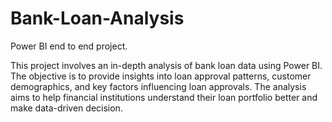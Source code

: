 # Bank-Loan-Analysis
Power BI end to end project. 

This project involves an in-depth analysis of bank loan data using Power BI. 
The objective is to provide insights into loan approval patterns, customer demographics, and key factors influencing loan approvals. 
The analysis aims to help financial institutions understand their loan portfolio better and make data-driven decision.
